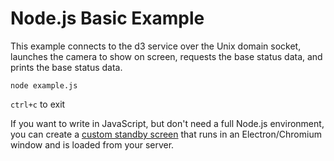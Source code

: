 # Node.js Basic Example

This example connects to the d3 service over the Unix domain socket, launches the camera to show on screen, requests the base status data, and prints the base status data.

    node example.js

`ctrl+c` to exit

If you want to write in JavaScript, but don't need a full Node.js environment, you can create a [custom standby screen](https://github.com/doublerobotics/d3-sdk/tree/master/examples/standby-basic) that runs in an Electron/Chromium window and is loaded from your server.
